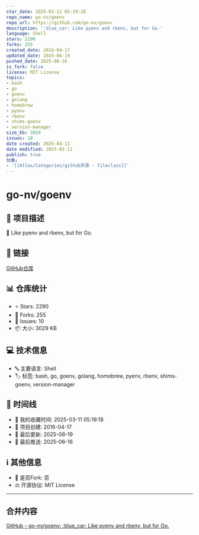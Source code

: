 ```yaml
---
star_date: 2025-03-11 05:19:18
repo_name: go-nv/goenv
repo_url: https://github.com/go-nv/goenv
description: ':blue_car: Like pyenv and rbenv, but for Go.'
language: Shell
stars: 2290
forks: 255
created_date: 2016-04-17
updated_date: 2025-06-19
pushed_date: 2025-06-16
is_fork: false
license: MIT License
topics:
- bash
- go
- goenv
- golang
- homebrew
- pyenv
- rbenv
- shims-goenv
- version-manager
size_kb: 3029
issues: 10
date created: 2025-03-11
date modified: 2025-03-11
publish: true
分类:
- '[[Atlas/Categories/github开源 - fileclass]]'
---
```



# go-nv/goenv

## 📝 项目描述

:blue_car: Like pyenv and rbenv, but for Go.

## 🔗 链接

[GitHub仓库](https://github.com/go-nv/goenv)

## 📊 仓库统计

- ⭐ Stars: 2290
- 🍴 Forks: 255
- 🐛 Issues: 10
- 📦 大小: 3029 KB

## 💻 技术信息

- 🔤 主要语言: Shell
- 🏷️ 标签: bash, go, goenv, golang, homebrew, pyenv, rbenv, shims-goenv, version-manager

## 📅 时间线

- 🌟 我的收藏时间: 2025-03-11 05:19:18
- 🎂 项目创建: 2016-04-17
- 🔄 最后更新: 2025-06-19
- 🚀 最后推送: 2025-06-16

## ℹ️ 其他信息

- 🔀 是否Fork: 否
- ⚖️ 开源协议: MIT License


---

## 合并内容


[GitHub - go-nv/goenv: :blue\_car: Like pyenv and rbenv, but for Go.](https://github.com/go-nv/goenv)